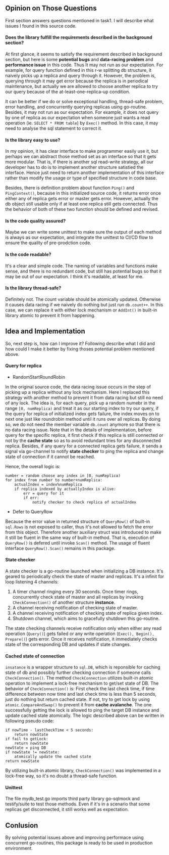 ## Opinion on Those Questions

First section answers questions mentioned in task1. I will describe what issues I found
in this source code.

#### Does the library fulfill the requirements described in the background section?

At first glance, it seems to satisfy the requirement described in background section,
but here is some **potential bugs** and **data-racing problem** and **performance issue** in this code.
Thus It may not run as our expectation. For example, for query function defined in this
r-w splitting db structure, it naively picks up a replica and query through it. However,
the problem is, querying through it may get error because the replica is in periodical
maintenance, but actually we are allowed to choose another replica to try our query because
of the at-least-one-replica-up condition.

It can be better if we do or solve exceptional handling, thread-safe problem, error handling,
and concurrently querying replicas using go-routine.
Besides, it may not run as our expectation. For example, it does not query by one of replica
as our expectation when someone just wants a read operation (ie. `SELECT * FROM table`) by
`Exec()` method. In this case, it may need to analyse the sql statement to correct it.

#### Is the library easy to use?

In my opinion, it has clear interface to make programmer easily use it, but perhaps
we can abstract those method set as an interface so that it gets more modular. That is,
if there is another sql read-write strategy, all our developer has to do is to implement
another structure satistied the interface. Hence just need to return another implementation of
this interface rather than modify the usage or type of specified structure in code base.

Besides, there is definition problem about function `Ping()` and `PingContext()`, because
in this initialized source code, it returns error once either any of replica gets error or
master gets error. However, actually the db object still usable only if at least one replica
still gets connected. Thus the behavior of both of these two function should be defined
and revised.

#### Is the code quality assured?

Maybe we can write some unittest to make sure the output of each method is always as
our expectation, and integrate the unittest to CI/CD flow to ensure the quality of
pre-prodction code.

#### Is the code readable?

It's a clear and simple code. The naming of variables and functions make sense, and
there is no redundant code, but still has potential bugs so that it may be out of our
expectation. I think it's readable, at least for me.

#### Is the library thread-safe?

Definitely not. The count variable should be atomically updated. Otherwise it causes
data racing if we naively do nothing but just run `db.count++`. In this case, we can
replace it with either lock mechanism or `AddInt()` in built-in library atomic to prevent
it from happening.

## Idea and Implementation

So, next step is, how can I improve it? Following describe what I did and how could
I make it better by fixing thoses potential problem mentioned above.

#### Query for replica
- RandomStartRoundRobin

In the original source code, the data racing issue occurs in the step of picking up a
replica without any lock mechanism. Here I replaced this strategy with another method
to prevent it from data racing but still no need of any lock. The idea is, for each
query, pick up a random numebr in the range `[0, numReplica)` and treat it as our starting
index to try our query, if the query for replica of initialized index gets failure, the
index moves on to next one just like roundrobin method until it runs over all replicas.
By doing so, we do not need the member variable `db.count` anymore so that there is no
data racing issue. Note that in the details of implementation, before query for the
specific replica, it first check if this replica is still connected or not by the **cache state**
so as to avoid redundant tries for any disconnected replica. Besides, if any query for a
connected replica gets failure, it sends a signal via go-channel to notify **state checker**
to ping the replica and change state of connection if it cannot be reached.

Hence, the overall logic is:
```
number = random choose any index in [0, numReplica)
for index from number to number+numReplica:
	actualIndex = index%numReplica
	if replica indexed by actuallyIndex is alive:
		err = query for it
		if err:
			notify checker to check replica of actualIndex
```

- Defer to QueryRow

Because the error value in returned structure of `QueryRow()` of built-in `sql.Rows` is not
exposed to caller, thus it's not allowed to fetch the error from this object. Therefore another
auxiliary struct was introduced to make it still be fluent in the same way of built-in method.
That is, execution of `QueryRow()` is defered until invoke `Scan()` method. The usage of fluent
interface `QueryRow().Scan()` remains in this package.

#### State checker

A state checker is a go-routine launched when initializing a DB instance. It's geared to
periodically check the state of master and replicas. It's a infinit for loop listening
4 channels:

1. A timer channel ringing every 30 seconds. Once timer rings, concurrently check state
of master and all replicas by invoking `CheckConnection()` of another structure **instance**.
2. A channel receiving notification of checking state of master.
3. A channel receiving notification of checking state of replica given index.
4. Shutdown channel, which aims to gracefully shutdown this go-routine.

The state checking channels receive notification only when either any read operation (`Query()`)
gets failed or any write operation (`Exec(), Begin(), Prepare()`) gets error. Once it receives
notification, it immediately checks state of the corresponding DB and updates if state changes.

#### Cached state of connection

`insatance` is a wrapper structure to `sql.DB`, which is reponsible for caching state of db and
possibly further checking connection if someone calls `CheckConnection()`. The method `CheckConnection`
utilizes built-in atomic operation to implement a lock-free mechanism to get/set state of DB.
The behavior of `CheckConnection()` is: First check the last check time, if time difference between
now time and last check time is less than 5 seconds, just do nothing but return cached state. If not,
try to get lock by using `atomic.CompareAndSwap()` to prevent it from **cache avalanche**.
The one successfully getting the lock is allowed to ping the target DB instance and update cached state atomically.
The logic described above can be written in following pseudo code:

```
if nowTime - lastCheckTime < 5 seconds:
	return nowState
if fail to getLock:
	return nowState
newState = ping DB
if nowState != newState:
	atomically update the cached state
return newState
```

By utilizing built-in atomic library, `CheckConnection()` was implemented in a lock-free way, so it's no doubt a
thread-safe function.

#### Unittest

The file mydb_test.go imports third party library go-sqlmock and testify/suite to test those methods.
Even if it's in a scenario that some replicas get disconnected, it still works well as expectation.

## Conlusion

By solving potential issues above and improving performace using concurrent go-routines, this package is ready
to be used in production environment.
